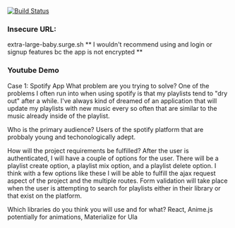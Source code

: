 [![Build Status](https://travis-ci.com/ITP-Webdev/final-project-ryanapfel.svg?token=3QyrnpNRVqp48hq8MNdz&branch=master)](https://travis-ci.com/ITP-Webdev/final-project-ryanapfel)

### Insecure URL:
extra-large-baby.surge.sh
** I wouldn't recommend using and login or signup features bc the app is not encrypted **
### Youtube Demo


Case 1: Spotify App
What problem are you trying to solve?
One of the problems I often run into when using spotify is that my playlists tend to "dry out" after a while. I've always kind of dreamed of an application that will update my playlists with new music every so often that are similar to the music already inside of the playlist.

Who is the primary audience?
Users of the spotify platform that are probbaly young and techonologically adept.

How will the project requirements be fulfilled?
After the user is authenticated, I will have a couple of options for the user. There will be a playlist create option, a playlist mix option, and a playlist delete option. I think with a few options like these I will be able to fulfill the ajax request aspect of the project and the multiple routes. Form validation will take place when the user is attempting to search for playlists either in their library or that exist on the platform.

Which libraries do you think you will use and for what?
React, Anime.js potentially for animations, Materialize for UIa
